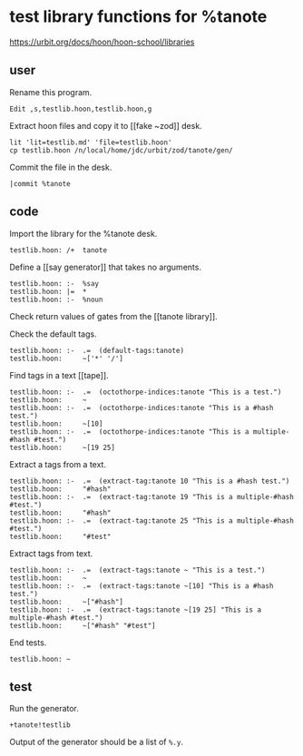 # test library functions for %tanote

https://urbit.org/docs/hoon/hoon-school/libraries

## user

Rename this program.

	Edit ,s,testlib.hoon,testlib.hoon,g

Extract hoon files and copy it to [[fake ~zod]] desk.

```shell
lit 'lit=testlib.md' 'file=testlib.hoon'
cp testlib.hoon /n/local/home/jdc/urbit/zod/tanote/gen/
```

Commit the file in the desk.

```hoon
|commit %tanote
```

## code

Import the library for the %tanote desk.

	testlib.hoon: /+  tanote

Define a [[say generator]] that takes no arguments.

	testlib.hoon: :-  %say
	testlib.hoon: |=  *
	testlib.hoon: :-  %noun

Check return values of gates from the [[tanote library]].

Check the default tags.

	testlib.hoon: :-  .=  (default-tags:tanote)
	testlib.hoon:     ~['*' '/']

Find tags in a text [[tape]].

	testlib.hoon: :-  .=  (octothorpe-indices:tanote "This is a test.")
	testlib.hoon:     ~
	testlib.hoon: :-  .=  (octothorpe-indices:tanote "This is a #hash test.")
	testlib.hoon:     ~[10]
	testlib.hoon: :-  .=  (octothorpe-indices:tanote "This is a multiple-#hash #test.")
	testlib.hoon:     ~[19 25]

Extract a tags from a text.

	testlib.hoon: :-  .=  (extract-tag:tanote 10 "This is a #hash test.")
	testlib.hoon:     "#hash"
	testlib.hoon: :-  .=  (extract-tag:tanote 19 "This is a multiple-#hash #test.")
	testlib.hoon:     "#hash"
	testlib.hoon: :-  .=  (extract-tag:tanote 25 "This is a multiple-#hash #test.")
	testlib.hoon:     "#test"

Extract tags from text.

	testlib.hoon: :-  .=  (extract-tags:tanote ~ "This is a test.")
	testlib.hoon:     ~
	testlib.hoon: :-  .=  (extract-tags:tanote ~[10] "This is a #hash test.")
	testlib.hoon:     ~["#hash"]
	testlib.hoon: :-  .=  (extract-tags:tanote ~[19 25] "This is a multiple-#hash #test.")
	testlib.hoon:     ~["#hash" "#test"]

End tests.

	testlib.hoon: ~

## test

Run the generator.

```hoon
+tanote!testlib
```

Output of the generator should be a list of `%.y`.

